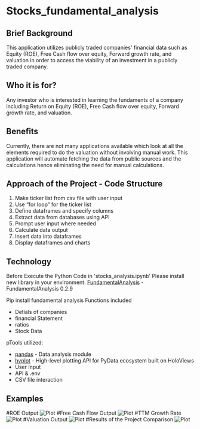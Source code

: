 # Stocks_fundamental_analysis

## Brief Background
This application utilizes publicly traded companies' financial data such as Equity (ROE), Free Cash flow over equity, Forward growth rate, and valuation in order to access the viability of an investment in a publicly traded company.

## Who it is for?
Any investor who is interested in learning the fundaments of a company including Return on Equity (ROE), Free Cash flow over equity, Forward growth rate, and valuation.

## Benefits
Currently, there are not many applications available which look at all the elements required to do the valuation without involving manual work. This application will automate fetching the data from public sources and the calculations hence eliminating the need for manual calculations.

## Approach of the Project - Code Structure

1. Make ticker list from csv file with user input
2. Use “for loop” for the ticker list
3. Define dataframes and specify columns
4. Extract data from databases using API
5. Prompt user input where needed
6. Calculate data output
7. Insert data into dataframes
8. Display dataframes and charts

## Technology

Before Execute the Python Code in 'stocks_analysis.ipynb' Please install new library in your environment.
[FundamentalAnalysis](https://pypi.org/project/FundamentalAnalysis/) - FundamentalAnalysis 0.2.9

Pip install fundamental analysis
Functions included
- Detials of companies
- financial Statement
- ratios
- Stock Data

pTools utilized:
* [pandas](https://pandas.pydata.org/pandas-docs/stable/) - Data analysis module
* [hvplot](https://hvplot.holoviz.org/getting_started/index.html) - High-level plotting API for PyData ecosystem built on HoloViews
* User Input
* API & .env
* CSV file interaction


## Examples
#ROE Output
![Plot](https://github.com/jrizvi01/stocks_fundamental_analysis/blob/main/Resources/ROEoutput.png)
#Free Cash Flow Output
![Plot](https://github.com/jrizvi01/stocks_fundamental_analysis/blob/main/Resources/FreeCashoutput.png)
#TTM Growth Rate
![Plot](https://github.com/jrizvi01/stocks_fundamental_analysis/blob/main/Resources/TTMgrowth.png)
#Valuation Output
![Plot](https://github.com/jrizvi01/stocks_fundamental_analysis/blob/main/Resources/Valoutput.png)
#Results of the Project Comparison
![Plot](https://github.com/jrizvi01/stocks_fundamental_analysis/blob/main/Resources/Comparison.png)


